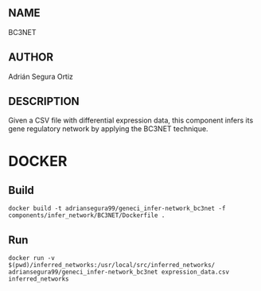 ## NAME

BC3NET

## AUTHOR

Adrián Segura Ortiz

## DESCRIPTION

Given a CSV file with differential expression data, this component infers its gene regulatory network by applying the BC3NET technique.

# DOCKER

## Build

```
docker build -t adriansegura99/geneci_infer-network_bc3net -f components/infer_network/BC3NET/Dockerfile .
```

## Run

```
docker run -v $(pwd)/inferred_networks:/usr/local/src/inferred_networks/ adriansegura99/geneci_infer-network_bc3net expression_data.csv inferred_networks
```
